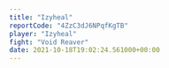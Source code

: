 ```yaml
---
title: "Izyheal"
reportCode: "4ZzC3dJ6NPqfKgTB"
player: "Izyheal"
fight: "Void Reaver"
date: 2021-10-18T19:02:24.561000+00:00
---
```

